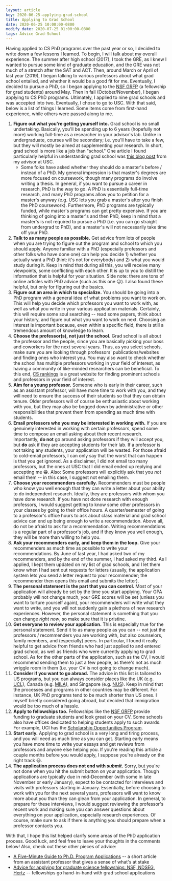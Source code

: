 ```yaml
---
layout: article
key: 2020-06-25-applying-grad-school
title: Applying to Grad School
date: 2020-06-25 10:00:00-0800
modify_date: 2020-07-25 01:00:00-0800
tags: Advice Grad-School
---
```


Having applied to CS PhD programs over the past year or so, I decided to write
down a few lessons I learned.<!--excerpt-separator--> To begin, I will talk
about my overall experience. The summer after high school (2017), I took the
GRE, as I knew I wanted to pursue some kind of graduate education, and the GRE
was not much of a stretch after the SAT and ACT. Then, around March or April of
last year (2019), I began talking to various professors about what grad school
entailed, and whether it would be a good fit for me. Eventually, I decided to
pursue a PhD, so I began applying to the [NSF GRFP](https://nsfgrfp.org) (a
fellowship for grad students) around May. Then in fall (October/November), I
began applying to CS PhD programs. Ultimately, I applied to nine grad schools
and was accepted into two. Eventually, I chose to go to USC. With that said,
below is a list of things I learned. Some items come from first-hand experience,
while others were passed along to me.

1. **Figure out what you're getting yourself into.** Grad school is no small
   undertaking. Basically, you'll be spending up to 6 years (hopefully not more)
   working full-time as a researcher in your advisor's lab. Unlike in
   undergraduate, courses will be secondary; i.e. you'll have to take a few, but
   they will mostly be aimed at supplementing your research. In short, grad
   school is more like a job than "school." One article I found particularly
   helpful in understanding grad school was
   [this blog post](https://stefanosnikolaidis.blogspot.com/2018/12/7-rules-of-grad-school-game.html)
   from my advisor at USC.
   - Some folks have asked whether they should do a master's before / instead of
     a PhD. My general impression is that master's degrees are more focused on
     coursework, though many programs do involve writing a thesis. In general,
     if you want to pursue a career in research, PhD is the way to go. A PhD is
     essentially full-time research, and many PhD programs allow you to petition
     for a master's anyway (e.g. USC lets you grab a master's after you finish
     the PhD coursework). Furthermore, PhD programs are typically funded, while
     master's programs can get pretty expensive. If you are thinking of going
     into a master's and then PhD, keep in mind that a master's is not required
     to pursue a PhD (i.e. you can go straight from undergrad to PhD), and a
     master's will not necessarily take time off your PhD.
1. **Talk to as many people as possible.** Get advice from lots of people when
   you are trying to figure out the program and school to which you should
   apply. Anyone familiar with a PhD (especially professors and other folks who
   have done one) can help you decide 1) whether you actually want a PhD (hint:
   it's not for everybody) and 2) what you would study during it. Keep in mind
   that during all this, you will receive many viewpoints, some conflicting with
   each other. It is up to you to distill the information that is helpful for
   your situation. Side note: there are tons of online articles with PhD advice
   (such as this one :wink:). I also found these helpful, but only for figuring
   out the basics.
1. **Figure out an area in which to specialize.** You should be going into a PhD
   program with a general idea of what problems you want to work on. This will
   help you decide which professors you want to work with, as well as what you
   write in your various application materials. Certainly, this will require
   some soul searching -- read some papers, think about your history, and figure
   out what you want to work on next. Choosing an interest is important because,
   even within a specific field, there is still a tremendous amount of knowledge
   to learn.
1. **Choose the professor(s), not just the school.** Grad school is all about
   the professor and the people, since you are basically picking your boss and
   coworkers for the next several years. Thus, as you select schools, make sure
   you are looking through professors' publications/websites and finding ones
   who interest you. You may also want to check whether the school has multiple
   professors working in your field of interest, as having a community of
   like-minded researchers can be beneficial. To this end,
   [CS rankings](http://csrankings.org) is a great website for finding prominent
   schools and professors in your field of interest.
1. **Aim for a young professor.** Someone who is early in their career, such as
   an assistant professor, will have more time to work with you, and they will
   need to ensure the success of their students so that they can obtain tenure.
   Older professors will of course be enthusiastic about working with you, but
   they may also be bogged down by administrative or other responsibilities that
   prevent them from spending as much time with students.
1. **Email professors who you may be interested in working with.** If you are
   genuinely interested in working with certain professors, spend some time to
   compose an email asking about their recent research. Importantly, **do not**
   go around asking professors if they will accept you, but **do** ask if they
   are accepting students for their lab. If a professor is not taking any
   students, your application will be wasted. For those afraid to cold-email
   professors, I can only say that the worst that can happen is that you get
   ignored. As a disclaimer, I did not email too many professors, but the ones
   at USC that I did email ended up replying and accepting me :grin:. Also: Some
   professors will explicitly ask that you _not_ email them -- in this case, I
   suggest not emailing them.
1. **Choose your recommenders carefully.** Recommenders must be people who know
   you well enough that they can write a letter about your ability to do
   independent research. Ideally, they are professors with whom you have done
   research. If you have not done research with enough professors, I would
   suggest getting to know some other professors in your classes by going to
   their office hours. A quarter/semester of going to a professor's office hours
   to ask about class material and grad school advice can end up being enough to
   write a recommendation. Above all, do not be afraid to ask for a
   recommendation. Writing recommendations is a regular part of a professor's
   job, and if they know you well enough, they will be more than willing to help
   you.
1. **Ask your recommenders early, and keep them in the loop.** Give your
   recommenders as much time as possible to write your recommendations. By June
   of last year, I had asked two of my recommenders, and by the end of the
   summer, I had asked my third. As I applied, I kept them updated on my list of
   grad schools, and I let them know when I had sent out requests for letters
   (usually, the application system lets you send a letter request to your
   recommender; the recommender then opens this email and submits the letter).
1. **The personal statement is the part that you can control.** Most of your
   application will already be set by the time you start applying. Your GPA
   probably will not change much, your GRE scores will be set (unless you want
   to torture yourself again), your recommenders will write what they want to
   write, and you will not suddenly gain a plethora of new research experiences.
   However, the personal statement is something that you can change _right now_,
   so make sure that it is pristine.
1. **Get everyone to review your application.** This is especially true for the
   personal statement. Send it to as many people as you can -- not just the
   professors / recommenders you are working with, but also counselors, family
   members, and (especially) peers. In particular, I found it really helpful to
   get advice from friends who had just applied to and entered grad school, as
   well as friends who were currently applying to grad school. As for the other
   parts of the application, such as the CV, I would recommend sending them to
   just a few people, as there's not as much wriggle room in them (i.e. your CV
   is not going to change much).
1. **Consider if you want to go abroad.** The advice in this list is tailored to
   US programs, but you can always consider places like the UK (e.g.
   [UCL](https://www.ucl.ac.uk)), Canada (e.g. [MILA](https://mila.quebec/en/)),
   and Singapore (e.g. [NUS](http://nus.edu.sg)). Keep in mind that the
   processes and programs in other countries may be different. For instance, UK
   PhD programs tend to be much shorter than US ones. I myself briefly
   considered going abroad, but decided that immigration would be too much of a
   hassle.
1. **Apply to fellowships too.** Fellowships like the
   [NSF GRFP](https://nsfgrfp.org) provide funding to graduate students and look
   great on your CV. Some schools also have offices dedicated to helping
   students apply to such awards. For example, UCI has the
   [Scholarship Opportunities Program](http://scholars.uci.edu).
1. **Start early.** Applying to grad school is a very long and tiring process,
   and you will need as much time as you can get. Starting early means you have
   more time to write your essays and get reviews from professors and anyone
   else helping you. If you're reading this article a couple months before you
   would apply, I suppose you're already on the right track :smiley:.
1. **The application process does not end with _submit_.** Sorry, but you're not
   done when you hit the submit button on your application. Though applications
   are typically due in mid-December (with some in late November or early
   January), expect to be contacted for interviews and visits with professors
   starting in January. Essentially, before choosing to work with you for the
   next several years, professors will want to know more about you than they can
   glean from your application. In general, to prepare for these interviews, I
   would suggest reviewing the professor's recent work and making sure you can
   answer questions about everything on your application, especially research
   experiences. Of course, make sure to ask if there is anything you should
   prepare when a professor contacts you.

With that, I hope this list helped clarify some areas of the PhD application
process. Good luck, and feel free to leave your thoughts in the comments below!
Also, check out these other pieces of advice:

- [A Five-Minute Guide to Ph.D. Program Applications](https://web.archive.org/web/20200705134015/https://pg.ucsd.edu/PhD-application-tips.htm)
  -- a short article from an assistant professor that gives a sense of what's at
  stake
- [Advice for applying for graduate science fellowships: NSF, NDSEG, Hertz](https://web.archive.org/web/20200514225733/https://grad.illinois.edu/sites/default/files/pdfs/grantwritingadvicefromphilipguo-nsf-ndseg-hertz.pdf)
  -- fellowships go hand-in-hand with grad school applications
